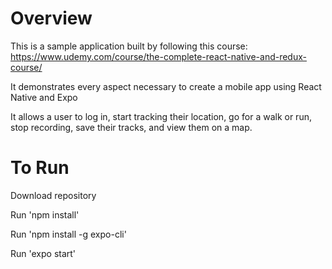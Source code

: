 # Overview

This is a sample application built by following this course: https://www.udemy.com/course/the-complete-react-native-and-redux-course/

It demonstrates every aspect necessary to create a mobile app using React Native and Expo

It allows a user to log in, start tracking their location, go for a walk or run, stop recording, save their tracks, and view them on a map.

# To Run

Download repository

Run 'npm install'

Run 'npm install -g expo-cli'

Run 'expo start'
